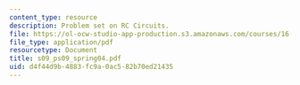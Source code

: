 ```yaml
---
content_type: resource
description: Problem set on RC Circuits.
file: https://ol-ocw-studio-app-production.s3.amazonaws.com/courses/16-01-unified-engineering-i-ii-iii-iv-fall-2005-spring-2006/d4f44d9b4883fc9a0ac582b70ed21435_s09_ps09_spring04.pdf
file_type: application/pdf
resourcetype: Document
title: s09_ps09_spring04.pdf
uid: d4f44d9b-4883-fc9a-0ac5-82b70ed21435
---
```

